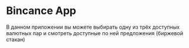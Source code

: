 # Bincance App

В данном приложении вы можете выбирать одну из трёх доступных валютных пар и смотреть доступные по ней предложения (биржевой стакан)

